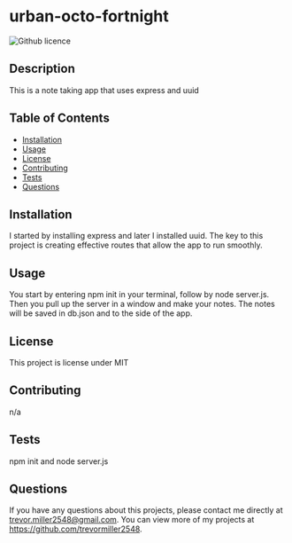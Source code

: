 # urban-octo-fortnight
  ![Github licence](http://img.shields.io/badge/license-MIT-blue.svg)

  
  ## Description 
  This is a note taking app that uses express and uuid 

  ## Table of Contents
  * [Installation](#installation)
  * [Usage](#usage)
  * [License](#license)
  * [Contributing](#contributing)
  * [Tests](#tests)
  * [Questions](#questions)
  
  ## Installation 
 I started by installing express and later I installed uuid. The key to this project is creating effective routes that allow the app to run smoothly.  

  ## Usage 
  You start by entering npm init in your terminal, follow by node server.js. Then you pull up the server in a window and make your notes. The notes will be saved in db.json and to the side of the app. 

  ## License 
  This project is license under MIT

  ## Contributing 
  n/a

  ## Tests
  npm init and node server.js

  ## Questions
  If you have any questions about this projects, please contact me directly at trevor.miller2548@gmail.com. You can view more of my projects at https://github.com/trevormiller2548.
